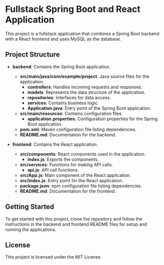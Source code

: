 # Fullstack Spring Boot and React Application

This project is a fullstack application that combines a Spring Boot backend with a React frontend and uses MySQL as the database. 

## Project Structure

- **backend**: Contains the Spring Boot application.
  - **src/main/java/com/example/project**: Java source files for the application.
    - **controllers**: Handles incoming requests and responses.
    - **models**: Represents the data structure of the application.
    - **repositories**: Interfaces for data access.
    - **services**: Contains business logic.
    - **Application.java**: Entry point of the Spring Boot application.
  - **src/main/resources**: Contains configuration files.
    - **application.properties**: Configuration properties for the Spring Boot application.
  - **pom.xml**: Maven configuration file listing dependencies.
  - **README.md**: Documentation for the backend.

- **frontend**: Contains the React application.
  - **src/components**: React components used in the application.
    - **index.js**: Exports the components.
  - **src/services**: Functions for making API calls.
    - **api.js**: API call functions.
  - **src/App.js**: Main component of the React application.
  - **src/index.js**: Entry point for the React application.
  - **package.json**: npm configuration file listing dependencies.
  - **README.md**: Documentation for the frontend.

## Getting Started

To get started with this project, clone the repository and follow the instructions in the backend and frontend README files for setup and running the applications.

## License

This project is licensed under the MIT License.